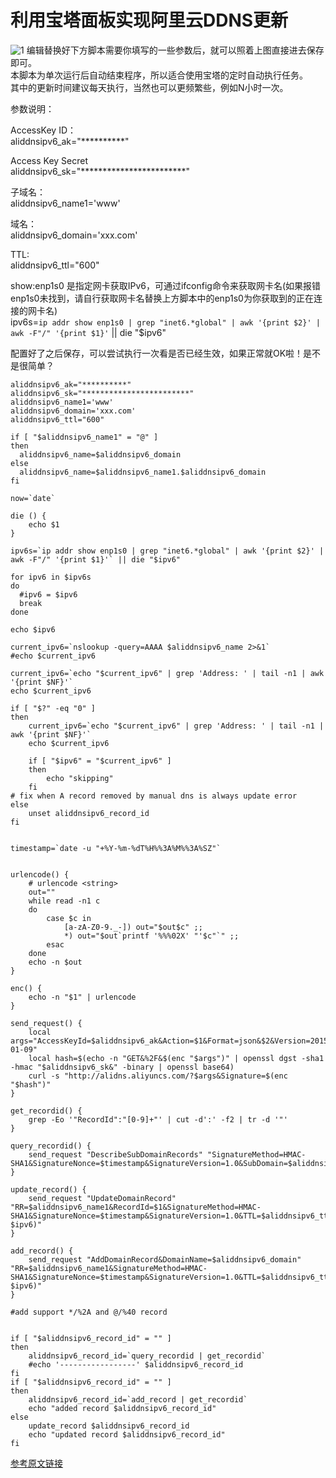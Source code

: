 # 利用宝塔面板实现阿里云DDNS更新

![1](https://user-images.githubusercontent.com/73426989/122664468-250fda80-d1d4-11eb-9b46-e882e16f0c2e.jpg)
编辑替换好下方脚本需要你填写的一些参数后，就可以照着上图直接进去保存即可。        
本脚本为单次运行后自动结束程序，所以适合使用宝塔的定时自动执行任务。       
其中的更新时间建议每天执行，当然也可以更频繁些，例如N小时一次。

参数说明：

AccessKey ID：          
aliddnsipv6_ak="**********"          

Access Key Secret         
aliddnsipv6_sk="************************"              

子域名：           
aliddnsipv6_name1='www'           

域名：          
aliddnsipv6_domain='xxx.com'          

TTL:          
aliddnsipv6_ttl="600"              

show:enp1s0 是指定网卡获取IPv6，可通过ifconfig命令来获取网卡名(如果报错enp1s0未找到，请自行获取网卡名替换上方脚本中的enp1s0为你获取到的正在连接的网卡名)              
ipv6s=`ip addr show enp1s0 | grep "inet6.*global" | awk '{print $2}' | awk -F"/" '{print $1}'` || die "$ipv6"       

配置好了之后保存，可以尝试执行一次看是否已经生效，如果正常就OK啦！是不是很简单？     

```
aliddnsipv6_ak="**********"
aliddnsipv6_sk="************************"
aliddnsipv6_name1='www'
aliddnsipv6_domain='xxx.com'
aliddnsipv6_ttl="600"

if [ "$aliddnsipv6_name1" = "@" ]
then
  aliddnsipv6_name=$aliddnsipv6_domain
else
  aliddnsipv6_name=$aliddnsipv6_name1.$aliddnsipv6_domain
fi

now=`date`

die () {
    echo $1
}

ipv6s=`ip addr show enp1s0 | grep "inet6.*global" | awk '{print $2}' | awk -F"/" '{print $1}'` || die "$ipv6"

for ipv6 in $ipv6s
do
  #ipv6 = $ipv6
  break
done

echo $ipv6

current_ipv6=`nslookup -query=AAAA $aliddnsipv6_name 2>&1`
#echo $current_ipv6

current_ipv6=`echo "$current_ipv6" | grep 'Address: ' | tail -n1 | awk '{print $NF}'`
echo $current_ipv6

if [ "$?" -eq "0" ]
then
    current_ipv6=`echo "$current_ipv6" | grep 'Address: ' | tail -n1 | awk '{print $NF}'`
    echo $current_ipv6

    if [ "$ipv6" = "$current_ipv6" ]
    then
        echo "skipping"
    fi
# fix when A record removed by manual dns is always update error
else
    unset aliddnsipv6_record_id
fi


timestamp=`date -u "+%Y-%m-%dT%H%%3A%M%%3A%SZ"`


urlencode() {
    # urlencode <string>
    out=""
    while read -n1 c
    do
        case $c in
            [a-zA-Z0-9._-]) out="$out$c" ;;
            *) out="$out`printf '%%%02X' "'$c"`" ;;
        esac
    done
    echo -n $out
}

enc() {
    echo -n "$1" | urlencode
}

send_request() {
    local args="AccessKeyId=$aliddnsipv6_ak&Action=$1&Format=json&$2&Version=2015-01-09"
    local hash=$(echo -n "GET&%2F&$(enc "$args")" | openssl dgst -sha1 -hmac "$aliddnsipv6_sk&" -binary | openssl base64)
    curl -s "http://alidns.aliyuncs.com/?$args&Signature=$(enc "$hash")"
}

get_recordid() {
    grep -Eo '"RecordId":"[0-9]+"' | cut -d':' -f2 | tr -d '"'
}

query_recordid() {
    send_request "DescribeSubDomainRecords" "SignatureMethod=HMAC-SHA1&SignatureNonce=$timestamp&SignatureVersion=1.0&SubDomain=$aliddnsipv6_name&Timestamp=$timestamp&Type=AAAA"
}

update_record() {
    send_request "UpdateDomainRecord" "RR=$aliddnsipv6_name1&RecordId=$1&SignatureMethod=HMAC-SHA1&SignatureNonce=$timestamp&SignatureVersion=1.0&TTL=$aliddnsipv6_ttl&Timestamp=$timestamp&Type=AAAA&Value=$(enc $ipv6)"
}

add_record() {
    send_request "AddDomainRecord&DomainName=$aliddnsipv6_domain" "RR=$aliddnsipv6_name1&SignatureMethod=HMAC-SHA1&SignatureNonce=$timestamp&SignatureVersion=1.0&TTL=$aliddnsipv6_ttl&Timestamp=$timestamp&Type=AAAA&Value=$(enc $ipv6)"
}

#add support */%2A and @/%40 record


if [ "$aliddnsipv6_record_id" = "" ]
then
    aliddnsipv6_record_id=`query_recordid | get_recordid`
    #echo '-----------------' $aliddnsipv6_record_id
fi
if [ "$aliddnsipv6_record_id" = "" ]
then
    aliddnsipv6_record_id=`add_record | get_recordid`
    echo "added record $aliddnsipv6_record_id"
else
    update_record $aliddnsipv6_record_id
    echo "updated record $aliddnsipv6_record_id"
fi
```
[参考原文链接](https://www.xiaobaike.net/thread-468.htm)
